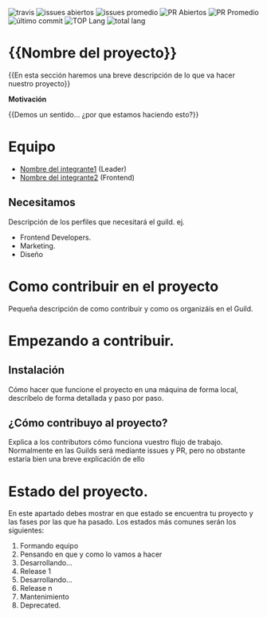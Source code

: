 ![travis](https://img.shields.io/travis/{{USER}}/{{REPO}}.svg)
![issues abiertos](https://img.shields.io/github/issues/{{USER}}/{{REPO}}.svg)
![issues promedio](https://img.shields.io/issuestats/i/github/{{USER}}/{{REPO}}.svg)
![PR Abiertos](https://img.shields.io/github/issues-pr/{{USER}}/{{REPO}}.svg)
![PR Promedio](https://img.shields.io/issuestats/p/github/{{USER}}/{{REPO}}.svg)
![último commit](https://img.shields.io/github/last-commit/{{USER}}/{{REPO}}/{{RAMA}}.svg)
![TOP Lang](https://img.shields.io/github/languages/top/{{USER}}/{{REPO}}.svg)
![total lang](https://img.shields.io/github/languages/count/{{USER}}/{{REPO}}.svg)

# {{Nombre del proyecto}}

{{En esta sección haremos una breve descripción de lo que va hacer nuestro proyecto}}

**Motivación**

{{Demos un sentido... ¿por que estamos haciendo esto?}}

# Equipo

 - [Nombre del integrante1](ghitub.com/integrante1) (Leader)
 - [Nombre del integrante2](ghitub.com/integrante2) (Frontend)

## Necesitamos

Descripción de los perfiles que necesitará el guild. ej.

 - Frontend Developers.
 - Marketing.
 - Diseño

# Como contribuir en el proyecto
Pequeña descripción de como contribuir y como os organizáis en el Guild.

# Empezando a contribuir.

## Instalación

Cómo hacer que funcione el proyecto en una máquina de forma local, descríbelo de forma detallada y paso por paso.

## ¿Cómo contribuyo al proyecto?

Explica a los contributors cómo funciona vuestro flujo de trabajo. Normalmente en las Guilds será mediante issues y PR, pero no obstante estaría bien una breve explicación de ello


# Estado del proyecto.

En este apartado debes mostrar en que estado se encuentra tu proyecto y las fases por las que ha pasado. Los estados más comunes serán los siguientes:

 1. Formando equipo
 2. Pensando en que y como lo vamos a hacer
 3. Desarrollando...
 4. Release 1
 5. Desarrollando...
 6. Release n
 7. Mantenimiento
 8. Deprecated.
